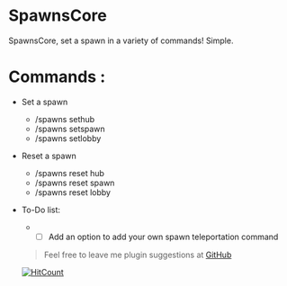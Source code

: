 # SpawnsCore
SpawnsCore, set a spawn in a variety of commands! Simple.

# Commands :
* Set a spawn

  * /spawns sethub
  * /spawns setspawn
  * /spawns setlobby
* Reset a spawn

  * /spawns reset hub
  * /spawns reset spawn
  * /spawns reset lobby
  
* To-Do list:
  * - [ ] Add an option to add your own spawn teleportation command
  
  > Feel free to leave me plugin suggestions at [GitHub](http://github.com)
  
  [![HitCount](http://hits.dwyl.io/flucid/SpawnsCore.svg)](http://hits.dwyl.io/flucid/SpawnsCore)

